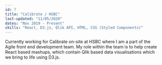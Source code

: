 ```yaml
---
id: 7
title: "Calibrate / HSBC"
last-updated: "11/05/2020"
dates: "Nov 2019 - Present"
skills: "React, D3.js, Qlik API, HTML, CSS (Styled Components)"
---
```


Currently working for Calibrate on-site at HSBC where I am a 
part of the Agile front end development team. My role within 
the team is to help create React based mashups, which contain 
Qlik based data visualisations which we bring to life using D3.js.
